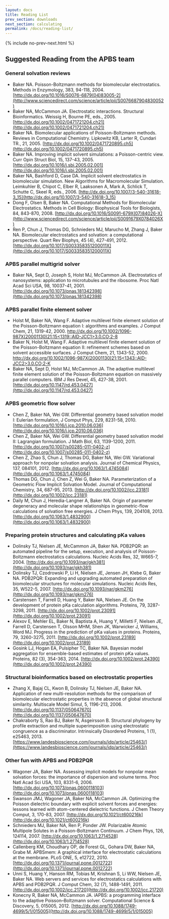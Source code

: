 ```yaml
---
layout: docs
title: Reading List
prev_section: downloads
next_section: calculating
permalink: /docs/reading-list/
---
```



{% include no-prev-next.html %}



## Suggested Reading from the APBS team

### General solvation reviews 

* Baker NA. Poisson-Boltzmann methods for biomolecular electrostatics. Methods in Enzymology, 383, 94-118, 2004. [http://dx.doi.org/10.1016/S0076-6879(04)83005-2](http://www.sciencedirect.com/science/article/pii/S0076687904830052)
* Baker NA, McCammon JA. Electrostatic interactions. Structural Bioinformatics. Weissig H, Bourne PE, eds., 2005. [http://dx.doi.org/10.1002/0471721204.ch21](http://dx.doi.org/10.1002/0471721204.ch21)
* Baker NA. Biomolecular applications of Poisson-Boltzmann methods. Reviews in Computational Chemistry. Lipkowitz KB, Larter R, Cundari TR., 21, 2005. [http://dx.doi.org/10.1002/0471720895.ch5](http://dx.doi.org/10.1002/0471720895.ch5)
* Baker NA. Improving implicit solvent simulations: a Poisson-centric view. Curr Opin Struct Biol, 15, 137-43, 2005. [http://dx.doi.org/10.1016/j.sbi.2005.02.001](http://dx.doi.org/10.1016/j.sbi.2005.02.001)
* Baker NA, Bashford D, Case DA. Implicit solvent electrostatics in biomolecular simulation. New Algorithms for Macromolecular Simulation. Leimkuhler B, Chipot C, Elber R, Laaksonen A, Mark A, Schlick T, Schutte C, Skeel R, eds., 2006. [http://dx.doi.org/10.1007/3-540-31618-3_15](http://dx.doi.org/10.1007/3-540-31618-3_15)
* Dong F, Olsen B, Baker NA. Computational Methods for Biomolecular Electrostatics. Methods in Cell Biology: Biophysical Tools for Biologists, 84, 843-870, 2008. [http://dx.doi.org/10.1016/S0091-679X(07)84026-X](http://www.sciencedirect.com/science/article/pii/S0091679X0784026X)
* Ren P, Chun J, Thomas DG, Schnieders MJ, Marucho M, Zhang J, Baker NA. Biomolecular electrostatics and solvation: a computational perspective. Quart Rev Biophys, 45 (4), 427-491, 2012. [http://dx.doi.org/10.1017/S003358351200011X](http://dx.doi.org/10.1017/S003358351200011X)

### APBS parallel multigrid solver

* Baker NA, Sept D, Joseph S, Holst MJ, McCammon JA. Electrostatics of nanosystems: application to microtubules and the ribosome. Proc Natl Acad Sci USA, 98, 10037-41, 2001. [http://dx.doi.org/10.1073/pnas.181342398](http://dx.doi.org/10.1073/pnas.181342398)

### APBS parallel finite element solver

* Holst M, Baker NA, Wang F. Adaptive multilevel finite element solution of the Poisson-Boltzmann equation I: algorithms and examples. J Comput Chem, 21, 1319-42, 2000. [http://dx.doi.org/10.1002/1096-987X(20001130)21:15<1319::AID-JCC1>3.0.CO;2-8](http://bit.ly/1goFAFE)
* Baker N, Holst M, Wang F. Adaptive multilevel finite element solution of the Poisson-Boltzmann equation II: refinement schemes based on solvent accessible surfaces. J Comput Chem, 21, 1343-52, 2000. [http://dx.doi.org/10.1002/1096-987X(20001130)21:15<1343::AID-JCC2>3.0.CO;2-K](http://bit.ly/1dNSP8l)
* Baker NA, Sept D, Holst MJ, McCammon JA. The adaptive multilevel finite element solution of the Poisson-Boltzmann equation on massively parallel computers. IBM J Res Devel, 45, 427-38, 2001. [http://dx.doi.org/10.1147/rd.453.0427](http://dx.doi.org/10.1147/rd.453.0427)

### APBS geometric flow solver

* Chen Z, Baker NA, Wei GW. Differential geometry based solvation model I: Eulerian formulation, J Comput Phys, 229, 8231-58, 2010. [http://dx.doi.org/10.1016/j.jcp.2010.06.036](http://dx.doi.org/10.1016/j.jcp.2010.06.036)
* Chen Z, Baker NA, Wei GW. Differential geometry based solvation model II: Lagrangian formulation. J Math Biol, 63, 1139-1200, 2011. [http://dx.doi.org/10.1007/s00285-011-0402-z](http://dx.doi.org/10.1007/s00285-011-0402-z)
* Chen Z, Zhao S, Chun J, Thomas DG, Baker NA, Wei GW. Variational approach for nonpolar solvation analysis. Journal of Chemical Physics, 137, 084101, 2012. [http://dx.doi.org/10.1063/1.4745084](http://dx.doi.org/10.1063/1.4745084)
* Thomas DG, Chun J, Chen Z, Wei G, Baker NA. Parameterization of a Geometric Flow Implicit Solvation Model. Journal of Computational Chemistry, 34, 687-95, 2013. [http://dx.doi.org/10.1002/jcc.23181](http://dx.doi.org/10.1002/jcc.23181)
* Daily M, Chun J, Heredia-Langner A, Baker NA. Origin of parameter degeneracy and molecular shape relationships in geometric-flow calculations of solvation free energies. J Chem Phys, 139, 204108, 2013. [http://dx.doi.org/10.1063/1.4832900](http://dx.doi.org/10.1063/1.4832900)

### Preparing protein structures and calculating pKa values

* Dolinsky TJ, Nielsen JE, McCammon JA, Baker NA. PDB2PQR: an automated pipeline for the setup, execution, and analysis of Poisson-Boltzmann electrostatics calculations. Nucleic Acids Res, 32, W665-7, 2004. [http://dx.doi.org/10.1093/nar/gkh381](http://dx.doi.org/10.1093/nar/gkh381)
* Dolinsky TJ, Czodrowski P, Li H, Nielsen JE, Jensen JH, Klebe G, Baker NA. PDB2PQR: Expanding and upgrading automated preparation of biomolecular structures for molecular simulations. Nucleic Acids Res, 35, W522-5, 2007. [http://dx.doi.org/10.1093/nar/gkm276](http://dx.doi.org/10.1093/nar/gkm276)
* Carstensen T, Farrell D, Huang Y, Baker NA, Nielsen JE. On the development of protein pKa calculation algorithms. Proteins, 79, 3287-3298, 2011. [http://dx.doi.org/10.1002/prot.23091](http://dx.doi.org/10.1002/prot.23091)
* Alexov E, Mehler EL, Baker N, Baptista A, Huang Y, Milletti F, Nielsen JE, Farrell D, Carstensen T, Olsson MHM, Shen JK, Warwicker J, Williams, Word MJ. Progress in the prediction of pKa values in proteins. Proteins, 79, 3260-3275, 2011. [http://dx.doi.org/10.1002/prot.23189](http://dx.doi.org/10.1002/prot.23189)
* Gosink LJ, Hogan EA, Pulsipher TC, Baker NA. Bayesian model aggregation for ensemble-based estimates of protein pKa values. Proteins, 82 (3), 354-363, 2014. [http://dx.doi.org/10.1002/prot.24390](http://dx.doi.org/10.1002/prot.24390)

### Structural bioinformatics based on electrostatic properties

* Zhang X, Bajaj CL, Kwon B, Dolinsky TJ, Nielsen JE, Baker NA. Application of new multi-resolution methods for the comparison of biomolecular electrostatic properties in the absence of global structural similarity. Multiscale Model Simul, 5, 1196-213, 2006. [http://dx.doi.org/10.1137/050647670](http://dx.doi.org/10.1137/050647670)
* Chakraborty S, Rao BJ, Baker N, Ásgeirsson B. Structural phylogeny by profile extraction and multiple superimposition using electrostatic congruence as a discriminator. Intrinsically Disordered Proteins, 1 (1), e25463, 2013. [https://www.landesbioscience.com/journals/idp/article/25463/](https://www.landesbioscience.com/journals/idp/article/25463/)

### Other fun with APBS and PDB2PQR

* Wagoner JA, Baker NA. Assessing implicit models for nonpolar mean solvation forces: the importance of dispersion and volume terms. Proc Natl Acad Sci USA, 103, 8331-6, 2006. [http://dx.doi.org/10.1073/pnas.0600118103](http://dx.doi.org/10.1073/pnas.0600118103)
* Swanson JMJ, Wagoner JA, Baker NA, McCammon JA. Optimizing the Poisson dielectric boundary with explicit solvent forces and energies: lessons learned with atom-centered dielectric functions. J Chem Theory Comput, 3, 170-83, 2007. [http://dx.doi.org/10.1021/ct600216k](http://dx.doi.org/10.1021/ct600216k)
* Schnieders MJ, Baker NA, Ren P, Ponder JW. Polarizable Atomic Multipole Solutes in a Poisson-Boltzmann Continuum. J Chem Phys, 126, 124114, 2007. [http://dx.doi.org/10.1063/1.2714528](http://dx.doi.org/10.1063/1.2714528)
* Callenberg KM, Choudhary OP, de Forest GL, Gohara DW, Baker NA, Grabe M. APBSmem: A graphical interface for electrostatic calculations at the membrane. PLoS ONE, 5, e12722, 2010. [http://dx.doi.org/10.1371/journal.pone.0012722](http://dx.doi.org/10.1371/journal.pone.0012722)
* Unni S, Huang Y, Hanson RM, Tobias M, Krishnan S, Li WW, Nielsen JE, Baker NA. Web servers and services for electrostatics calculations with APBS and PDB2PQR. J Comput Chem, 32 (7), 1488-1491, 2011. [http://dx.doi.org/10.1002/jcc.21720](http://dx.doi.org/10.1002/jcc.21720)
* Konecny R, Baker NA, McCammon JA. iAPBS: a programming interface to the adaptive Poisson–Boltzmann solver. Computational Science & Discovery, 5, 015005, 2012. [http://dx.doi.org/10.1088/1749-4699/5/1/015005](http://dx.doi.org/10.1088/1749-4699/5/1/015005)

